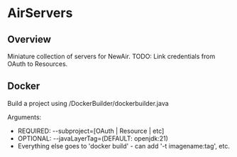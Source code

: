 # AirServers

## Overview
Miniature collection of servers for NewAir. TODO: Link credentials from OAuth to Resources.

## Docker
Build a project using /DockerBuilder/dockerbuilder.java

Arguments:

* REQUIRED: --subproject=[OAuth | Resource | etc]
* OPTIONAL: --javaLayerTag=(DEFAULT: openjdk:21)
* Everything else goes to 'docker build' - can add '-t imagename:tag', etc.